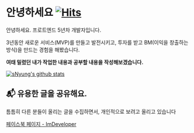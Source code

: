 # 안녕하세요 [![Hits](https://hits.seeyoufarm.com/api/count/incr/badge.svg?url=https%3A%2F%2Fgithub.com%2FSeonHyungJo&count_bg=%2379C83D&title_bg=%23555555&icon=deno.svg&icon_color=%23FFFFFF&title=Hello&edge_flat=false)](https://hits.seeyoufarm.com)

안녕하세요. 프로트엔드 5년차 개발자입니다.

3년동안 새로운 서비스(MVP)를 만들고 발전시키고, 투자를 받고 BM(이익을 창출하는 방식)을 만드는 경험을 해봤습니다.

**여태 밀렸던 내가 작업한 내용과 공부할 내용을 작성해보겠습니다.**

[![sNyung's github stats](https://github-readme-stats.vercel.app/api?username=SeonHyungJo&show_icons=true&theme=dracula)](https://github.com/SeonHyungJo)

## 📬 유용한 글을 공유해요.

틈틈히 다른 분들이 올리는 글을 수집하면서, 개인적으로 보려고 올리고 있습니다

[페이스북 페이지 - ImDeveloper](https://www.facebook.com/ImDevloper)
